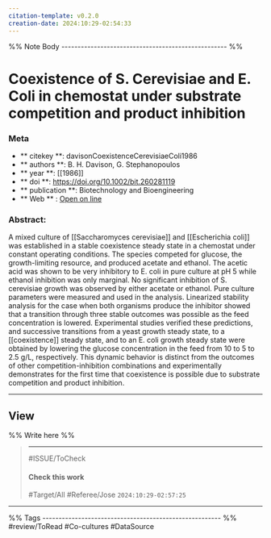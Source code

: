 ```yaml
---
citation-template: v0.2.0
creation-date: 2024:10:29-02:54:33
---
```


%% Note Body --------------------------------------------------- %%
# Coexistence of S. Cerevisiae and E. Coli in chemostat under substrate competition and product inhibition

### Meta
- ** citekey **: davisonCoexistenceCerevisiaeColi1986
- ** authors **: B. H. Davison, G. Stephanopoulos
- ** year **: [[1986]]
- ** doi **: https://doi.org/10.1002/bit.260281119
- ** publication **: Biotechnology and Bioengineering
- ** Web ** : [Open on line]()


### Abstract:
A mixed culture of [[Saccharomyces cerevisiae]] and [[Escherichia coli]] was established in a stable coexistence steady state in a chemostat under constant operating conditions. The species competed for glucose, the growth-limiting resource, and produced acetate and ethanol. The acetic acid was shown to be very inhibitory to E. coli in pure culture at pH 5 while ethanol inhibition was only marginal. No significant inhibition of S. cerevisiae growth was observed by either acetate or ethanol. Pure culture parameters were measured and used in the analysis. Linearized stability analysis for the case when both organisms produce the inhibitor showed that a transition through three stable outcomes was possible as the feed concentration is lowered. Experimental studies verified these predictions, and successive transitions from a yeast growth steady state, to a [[coexistence]] steady state, and to an E. coli growth steady state were obtained by lowering the glucose concentration in the feed from 10 to 5 to 2.5 g/L, respectively. This dynamic behavior is distinct from the outcomes of other competition-inhibition combinations and experimentally demonstrates for the first time that coexistence is possible due to substrate competition and product inhibition.

___

## View

%% Write here %%

> ***
> #ISSUE/ToCheck 
> 
> #### Check this work
> 
> #Target/All #Referee/Jose 
> `2024:10:29-02:57:25`




___
%% Tags  ------------------------------------------------------- %%
#review/ToRead
#Co-cultures 
#DataSource 